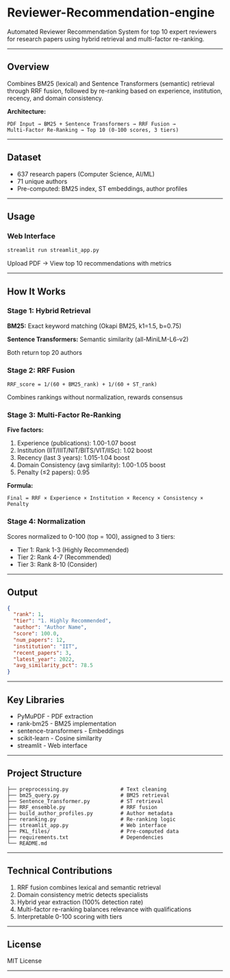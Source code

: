 # Reviewer-Recommendation-engine


Automated Reviewer Recommendation System for top 10 expert reviewers for research papers using hybrid retrieval and multi-factor re-ranking.

---

## **Overview**

Combines BM25 (lexical) and Sentence Transformers (semantic) retrieval through RRF fusion, followed by re-ranking based on experience, institution, recency, and domain consistency.

**Architecture:**
```
PDF Input → BM25 + Sentence Transformers → RRF Fusion → 
Multi-Factor Re-Ranking → Top 10 (0-100 scores, 3 tiers)
```

---

## **Dataset**

- 637 research papers (Computer Science, AI/ML)
- 71 unique authors
- Pre-computed: BM25 index, ST embeddings, author profiles

---

## **Usage**
### **Web Interface**

```bash
streamlit run streamlit_app.py
```

Upload PDF → View top 10 recommendations with metrics

---

## **How It Works**

### **Stage 1: Hybrid Retrieval**

**BM25:** Exact keyword matching (Okapi BM25, k1=1.5, b=0.75)

**Sentence Transformers:** Semantic similarity (all-MiniLM-L6-v2)

Both return top 20 authors

### **Stage 2: RRF Fusion**

```
RRF_score = 1/(60 + BM25_rank) + 1/(60 + ST_rank)
```

Combines rankings without normalization, rewards consensus

### **Stage 3: Multi-Factor Re-Ranking**

**Five factors:**
1. Experience (publications): 1.00-1.07 boost
2. Institution (IIT/IIIT/NIT/BITS/VIT/IISc): 1.02 boost
3. Recency (last 3 years): 1.015-1.04 boost
4. Domain Consistency (avg similarity): 1.00-1.05 boost
5. Penalty (≤2 papers): 0.95

**Formula:**
```
Final = RRF × Experience × Institution × Recency × Consistency × Penalty
```

### **Stage 4: Normalization**

Scores normalized to 0-100 (top = 100), assigned to 3 tiers:
- Tier 1: Rank 1-3 (Highly Recommended)
- Tier 2: Rank 4-7 (Recommended)
- Tier 3: Rank 8-10 (Consider)

---

## **Output**

```json
{
  "rank": 1,
  "tier": "1. Highly Recommended",
  "author": "Author Name",
  "score": 100.0,
  "num_papers": 12,
  "institution": "IIT",
  "recent_papers": 3,
  "latest_year": 2022,
  "avg_similarity_pct": 78.5
}
```

---

## **Key Libraries**

- PyMuPDF - PDF extraction
- rank-bm25 - BM25 implementation
- sentence-transformers - Embeddings
- scikit-learn - Cosine similarity
- streamlit - Web interface

---

## **Project Structure**

```
├── preprocessing.py                 # Text cleaning
├── bm25_query.py                    # BM25 retrieval
├── Sentence_Transformer.py          # ST retrieval
├── RRF_ensemble.py                  # RRF fusion
├── build_author_profiles.py         # Author metadata
├── reranking.py                     # Re-ranking logic
├── streamlit_app.py                 # Web interface
├── PKL_files/                       # Pre-computed data
├── requirements.txt                 # Dependencies
└── README.md
```

---

## **Technical Contributions**

1. RRF fusion combines lexical and semantic retrieval
2. Domain consistency metric detects specialists
3. Hybrid year extraction (100% detection rate)
4. Multi-factor re-ranking balances relevance with qualifications
5. Interpretable 0-100 scoring with tiers

---

## **License**

MIT License

---
